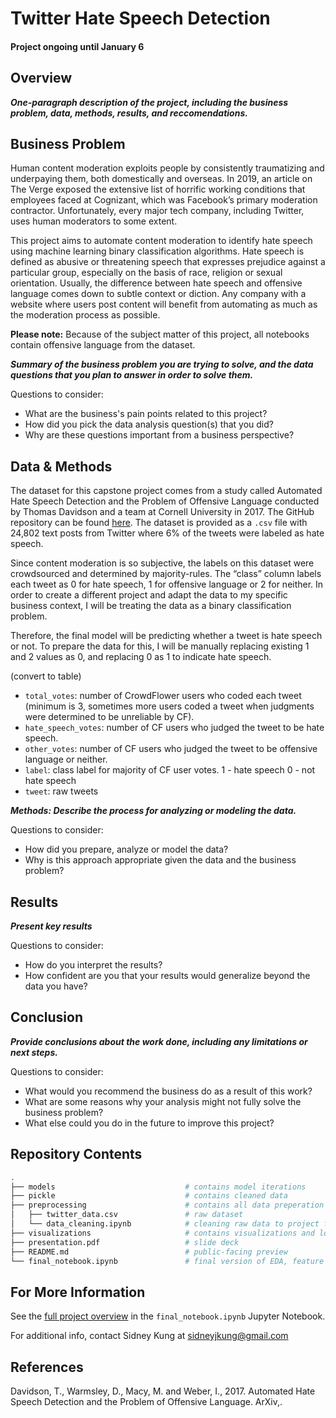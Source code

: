 # Twitter Hate Speech Detection
#### Project ongoing until January 6

## Overview
***One-paragraph description of the project, including the business problem, data, methods, results, and reccomendations.***


## Business Problem
Human content moderation exploits people by consistently traumatizing and underpaying them, both domestically and overseas. In 2019, an article on The Verge exposed the extensive list of horrific working conditions that employees faced at Cognizant, which was Facebook’s primary moderation contractor. Unfortunately, every major tech company, including Twitter, uses human moderators to some extent. 

This project aims to automate content moderation to identify hate speech using machine learning binary classification algorithms. Hate speech is defined as abusive or threatening speech that expresses prejudice against a particular group, especially on the basis of race, religion or sexual orientation. Usually, the difference between hate speech and offensive language comes down to subtle context or diction. Any company with a website where users post content will benefit from automating as much as the moderation process as possible.

**Please note:** Because of the subject matter of this project, all notebooks contain offensive language from the dataset.

***Summary of the business problem you are trying to solve, and the data questions that you plan to answer in order to solve them.***

Questions to consider:
- What are the business's pain points related to this project?
- How did you pick the data analysis question(s) that you did?
- Why are these questions important from a business perspective?

## Data & Methods
The dataset for this capstone project comes from a study called Automated Hate Speech Detection and the Problem of Offensive Language  conducted by Thomas Davidson and a team at Cornell University in 2017. The GitHub repository can be found [here](https://github.com/t-davidson/hate-speech-and-offensive-language). The dataset is provided as a `.csv` file with 24,802 text posts from Twitter where 6% of the tweets were labeled as hate speech. 

Since content moderation is so subjective, the labels on this dataset were crowdsourced and determined by majority-rules. The “class” column labels each tweet as 0 for hate speech, 1 for offensive language or 2 for neither. In order to create a different project and adapt the data to my specific business context, I will be treating the data as a binary classification problem. 

Therefore, the final model will be predicting whether a tweet is hate speech or not. To prepare the data for this, I will be manually replacing existing 1 and 2 values as 0, and replacing 0 as 1 to indicate hate speech.

(convert to table)
- `total_votes`: number of CrowdFlower users who coded each tweet (minimum is 3, sometimes more users coded a tweet when judgments were determined to be unreliable by CF).
- `hate_speech_votes`: number of CF users who judged the tweet to be hate speech.
- `other_votes`: number of CF users who judged the tweet to be offensive language or neither.
- `label`: class label for majority of CF user votes. 1 - hate speech 0 - not hate speech
- `tweet`: raw tweets

***Methods: Describe the process for analyzing or modeling the data.***

Questions to consider:
- How did you prepare, analyze or model the data?
- Why is this approach appropriate given the data and the business problem?

## Results
***Present key results***

Questions to consider:
- How do you interpret the results?
- How confident are you that your results would generalize beyond the data you have?

## Conclusion
***Provide conclusions about the work done, including any limitations or next steps.***

Questions to consider:
- What would you recommend the business do as a result of this work?
- What are some reasons why your analysis might not fully solve the business problem?
- What else could you do in the future to improve this project?

## Repository Contents
```bash
.
├── models                             # contains model iterations
├── pickle                             # contains cleaned data
├── preprocessing                      # contains all data preperation iterations and EDA notebooks
│   ├── twitter_data.csv               # raw dataset
│   └── data_cleaning.ipynb            # cleaning raw data to project format
├── visualizations                     # contains visualizations and local images
├── presentation.pdf                   # slide deck
├── README.md                          # public-facing preview
└── final_notebook.ipynb               # final version of EDA, feature engineering and modeing process
```

## For More Information

See the [full project overview](link) in the `final_notebook.ipynb` Jupyter Notebook.

For additional info, contact Sidney Kung at sidneyjkung@gmail.com

## References

Davidson, T., Warmsley, D., Macy, M. and Weber, I., 2017. Automated Hate Speech Detection and the Problem of Offensive Language. ArXiv,.
